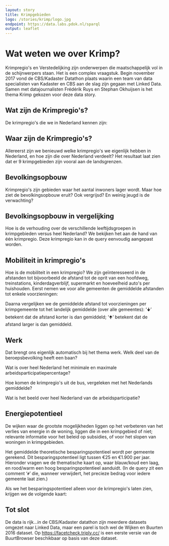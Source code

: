 ```yaml
---
layout: story
title: Krimpgebieden
logo: /stories/krimp/logo.jpg
endpoint: https://data.labs.pdok.nl/sparql
output: leaflet
---
```



# Wat weten we over Krimp?
Krimpregio's en Verstedelijking zijn onderwerpen die maatschappelijk vol in de schijnwerpers staan. Het is een complex vraagstuk. Begin november 2017 vond de CBS/Kadaster Datathon plaats waarin een team van data specialisten van Kadaster en CBS aan de slag zijn gegaan met Linked Data. Samen met datajournalisten Frédérik Ruys en Stephan Okhuijsen is het thema Krimp gekozen voor deze data story.

## Wat zijn de Krimpregio's?
De krimpregio's die we in Nederland kennen zijn:

<div data-query
  data-query-sparql="krimpregionamen.rq">
</div>


## Waar zijn de Krimpregio's?

Allereerst zijn we benieuwd welke krimpregio's we eigenlijk hebben in Nederland, en hoe zijn die over Nederland verdeelt? Het resultaat laat zien dat er 9 krimpgebieden zijn vooral aan de landsgrenzen.

<div data-query
  data-query-sparql="krimpregios.rq">
</div>

## Bevolkingsopbouw

Krimpregio's zijn gebieden waar het aantal inwoners lager wordt. Maar hoe ziet de bevolkingsopbouw eruit? Ook vergrijsd? En weinig jeugd is de verwachting?

<div data-query
  data-query-output="gchart"
  data-query-sparql="leeftijdscategorien.rq">
</div>


<div data-query
  data-query-sparql="leeftijdscatWijk.rq">
</div>

## Bevolkingsopbouw in vergelijking
Hoe is de verhouding over de verschillende leeftijdsgroepen in krimpgebieden versus heel Nederland?
We bekijken het aan de hand van één krimpregio. Deze krimpregio kan in de query eenvoudig aangepast worden.

<div data-query
  data-query-output="gchart"
  data-query-sparql="leeftijdscatKrimpVsNL.rq">
</div>


## Mobiliteit in krimpregio's

Hoe is de mobiliteit in een krimpregio? We zijn geïnteresseerd in de afstanden tot bijvoorbeeld de afstand tot de oprit van een hoofdweg, treinstations, kinderdagverblijf, supermarkt en hoeveelheid auto's per huishouden. Eerst nemen
we voor alle gemeenten de gemiddelde afstanden tot enkele voorzieningen:

<div data-query data-query-sparql="mobiliteit1.rq"></div>

Daarna vergelijken we de gemiddelde afstand tot voorzieningen per
krimpgemeente tot het landelijk gemiddelde (over alle gemeentes): ‘🠋’
betekent dat de afstand korter is dan gemiddeld; ‘🠉’ betekent dat de
afstand larger is dan gemiddeld.

<div data-query data-query-sparql="mobiliteit2.rq"></div>


## Werk
Dat brengt ons eigenlijk automatisch bij het thema werk. Welk deel van de beroepsbevolking heeft een baan?

<div data-query
  data-query-sparql="arbeidsparticipatieKrimp.rq">
</div>

Wat is over heel Nederland het minimale en maximale arbeidsparticipatiepercentage?

<div data-query
  data-query-output="table"
  data-query-sparql="rangeArbeidsparticipatie.rq">
</div>

Hoe komen de krimpregio's uit de bus, vergeleken met het Nederlands gemiddelde?

<div data-query
  data-query-sparql="thematischeKrimp.rq">
</div>

Wat is het beeld over heel Nederland van de arbeidsparticipatie?

<div data-query
  data-query-sparql="thematischeArbeidspNl.rq">
</div>



## Energiepotentieel

De wijken waar de grootste mogelijkheden liggen op het verbeteren van
het verlies van energie in de woning, liggen die in een krimpgebied of
niet; relevante informatie voor het beleid op subsidies, of voor het
slopen van woningen in krimpgebieden.

Het gemiddelde theoretische besparingspotentieel wordt per gemeente
gerekend.  Dit besparingspotentieel ligt tussen €25 en €1.900 per
jaar.  Hieronder vragen we de thematische kaart op, waar blauw/koud
een laag, en rood/warm een hoog besparingspotentieel aanduidt.  (In de
query zit een comment ‘<code>#</code>’ die, wanneer verwijdert, het
precieze bedrag voor iedere gemeente laat zien.)

<div data-query data-query-sparql="energiepotentieel1.rq">
</div>

Als we het besparingspotentieel alleen voor de krimpregio's laten
zien, krijgen we de volgende kaart:

<div data-query data-query-sparql="energiepotentieel2.rq">
</div>

## Tot slot

De data is rijk...in de CBS/Kadaster datathon zijn meerdere datasets
omgezet naar Linked Data, maar een parel is toch wel de Wijken en
Buurten 2016 dataset.  Op https://facetcheck.triply.cc/ is een eerste
versie van de BuurtBrowser beschikbaar op basis van deze dataset.
